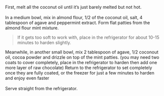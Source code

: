 First, melt all the coconut oil until it’s just barely melted but not hot.
<br/>
<br/>
In a medium bowl, mix in almond flour, 1/2 of the coconut oil, salt, 4 tablespoon of agave and peppermint extract. Form flat patties from the almond flour mint mixture.

>If it gets too soft to work with, place in the refrigerator for about 10-15 minutes to harden slightly.

Meanwhile, in another small bowl, mix 2 tablespoon of agave, 1/2 coconout oil, cocoa powder and drizzle on top of the mint patties. (you may need two coats to cover completely, place in the refrigerator to harden then add one more layer of raw chocolate) Return to the refrigerator to set completely once they are fully coated, or the freezer for just a few minutes to harden and enjoy even faster
<br/>
<br/>
Serve straight from the refrigerator.
